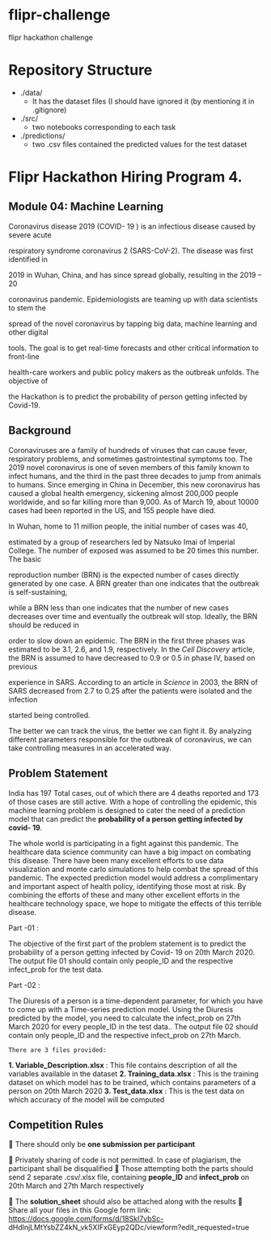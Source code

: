 # flipr-challenge
flipr hackathon challenge 

# Repository Structure 
- ./data/
  - It has the dataset files (I should have ignored it (by mentioning it in .gitignore) 
- ./src/
  - two notebooks corresponding to each task 
- ./predictions/
  - two .csv files contained the predicted values for the test dataset



# Flipr Hackathon Hiring Program 4.

## Module 04: Machine Learning

Coronavirus disease 2019 (COVID- 19 ) is an infectious disease caused by severe acute

respiratory syndrome coronavirus 2 (SARS-CoV-2). The disease was first identified in

2019 in Wuhan, China, and has since spread globally, resulting in the 2019 – 20

coronavirus pandemic. Epidemiologists are teaming up with data scientists to stem the

spread of the novel coronavirus by tapping big data, machine learning and other digital

tools. The goal is to get real-time forecasts and other critical information to front-line

health-care workers and public policy makers as the outbreak unfolds. The objective of

the Hackathon is to predict the probability of person getting infected by Covid-19.


## Background

Coronaviruses are a family of hundreds of viruses that can cause fever, respiratory
problems, and sometimes gastrointestinal symptoms too. The 2019 novel
coronavirus is one of seven members of this family known to infect humans, and
the third in the past three decades to jump from animals to humans. Since emerging
in China in December, this new coronavirus has caused a global health emergency,
sickening almost 200,000 people worldwide, and so far killing more than 9,000. As
of March 19, about 10000 cases had been reported in the US, and 155 people have
died.

In Wuhan, home to 11 million people, the initial number of cases was 40,

estimated by a group of researchers led by Natsuko Imai of Imperial College. The
number of exposed was assumed to be 20 times this number. The basic

reproduction number (BRN) is the expected number of cases directly generated
by one case. A BRN greater than one indicates that the outbreak is self-sustaining,

while a BRN less than one indicates that the number of new cases decreases over
time and eventually the outbreak will stop. Ideally, the BRN should be reduced in

order to slow down an epidemic. The BRN in the first three phases was estimated
to be 3.1, 2.6, and 1.9, respectively. In the _Cell Discovery_ article, the BRN is
assumed to have decreased to 0.9 or 0.5 in phase IV, based on previous

experience in SARS. According to an article in _Science_ in 2003, the BRN of SARS
decreased from 2.7 to 0.25 after the patients were isolated and the infection

started being controlled.

The better we can track the virus, the better we can fight it. By analyzing
different parameters responsible for the outbreak of coronavirus, we can take
controlling measures in an accelerated way.


## Problem Statement

India has 197 Total cases, out of which there are 4 deaths reported and 173 of
those cases are still active. With a hope of controlling the epidemic, this
machine learning problem is designed to cater the need of a prediction model
that can predict the **probability of a person getting infected by covid- 19**.

The whole world is participating in a fight against this pandemic. The
healthcare data science community can have a big impact on combating this
disease. There have been many excellent efforts to use data
visualization and monte carlo simulations to help combat the spread of this
pandemic. The expected prediction model would address a complimentary
and important aspect of health policy, identifying those most at risk. By
combining the efforts of these and many other excellent efforts in the
healthcare technology space, we hope to mitigate the effects of this terrible
disease.

Part -01 :

The objective of the first part of the problem statement is to predict the
probability of a person getting infected by Covid- 19 on 20th March 2020. The
output file 01 should contain only people_ID and the respective infect_prob
for the test data.

Part -02 :

The Diuresis of a person is a time-dependent parameter, for which you have to
come up with a Time-series prediction model. Using the Diuresis predicted by
the model, you need to calculate the infect_prob on 27th March 2020 for every
people_ID in the test data.. The output file 02 should contain only people_ID
and the respective infect_prob on 27th March.


```
There are 3 files provided:
```
**1. Variable_Description.xlsx** :
This file contains description of all the variables available in the dataset
**2. Training_data.xlsx** :
This is the training dataset on which model has to be trained, which contains
parameters of a person on 20th March 2020
**3. Test_data.xlsx** :
This is the test data on which accuracy of the model will be computed

## Competition Rules

 There should only be **one submission per participant**

 Privately sharing of code is not permitted. In case of plagiarism, the
participant shall be disqualified
 Those attempting both the parts should send 2 separate .csv/.xlsx file,
containing **people_ID** and **infect_prob** on 20th March and 27th March
respectively

 The **solution_sheet** should also be attached along with the results
 Share all your files in this Google form link:
https://docs.google.com/forms/d/18SkI7vbSc-
dHdlnjLMtYsbZZ4kN_vk5XIFxGEyp2QDc/viewform?edit_requested=true



